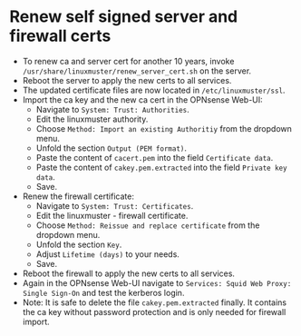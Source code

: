 # Renew self signed server and firewall certs

- To renew ca and server cert for another 10 years, invoke
  `/usr/share/linuxmuster/renew_server_cert.sh`
   on the server.
- Reboot the server to apply the new certs to all services.
- The updated certificate files are now located in `/etc/linuxmuster/ssl`.
- Import the ca key and the new ca cert in the OPNsense Web-UI:
  - Navigate to `System: Trust: Authorities`.
  - Edit the linuxmuster authority.
  - Choose `Method: Import an existing Authoritiy` from the dropdown menu.
  - Unfold the section `Output (PEM format)`.
  - Paste the content of `cacert.pem` into the field `Certificate data`.
  - Paste the content of `cakey.pem.extracted` into the field `Private key data`.
  - Save.
- Renew the firewall certificate:
  - Navigate to `System: Trust: Certificates`.
  - Edit the linuxmuster - firewall certificate.
  - Choose `Method: Reissue and replace certificate` from the dropdown menu.
  - Unfold the section `Key`.
  - Adjust `Lifetime (days)` to your needs.
  - Save.
- Reboot the firewall to apply the new certs to all services.
- Again in the OPNsense Web-UI navigate to `Services: Squid Web Proxy: Single Sign-On` and test the kerberos login.
- Note: It is safe to delete the file `cakey.pem.extracted` finally. It contains the ca key without password protection and is only needed for firewall import.